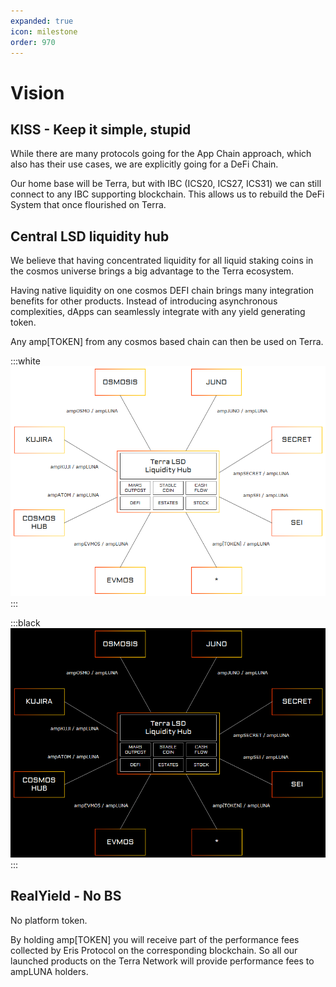 ```yaml
---
expanded: true
icon: milestone
order: 970
---
```




# Vision


## KISS - Keep it simple, stupid

While there are many protocols going for the App Chain approach, which also has their use cases, we are explicitly going for a DeFi Chain. 

Our home base will be Terra, but with IBC (ICS20, ICS27, ICS31) we can still connect to any IBC supporting blockchain. This allows us to rebuild the DeFi System that once flourished on Terra.

## Central LSD liquidity hub

We believe that having concentrated liquidity for all liquid staking coins in the cosmos universe brings a big advantage to the Terra ecosystem.

Having native liquidity on one cosmos DEFI chain brings many integration benefits for other products. Instead of introducing asynchronous complexities, dApps can seamlessly integrate with any yield generating token.

Any amp[TOKEN] from any cosmos based chain can then be used on Terra.



:::white
![](2022-09-19-18-25-32.png)
:::

:::black
![](2022-09-19-18-28-07.png)
:::
## RealYield - No BS

No platform token. 

By holding amp[TOKEN] you will receive part of the performance fees collected by Eris Protocol on the corresponding blockchain. So all our launched products on the Terra Network will provide performance fees to ampLUNA holders.

